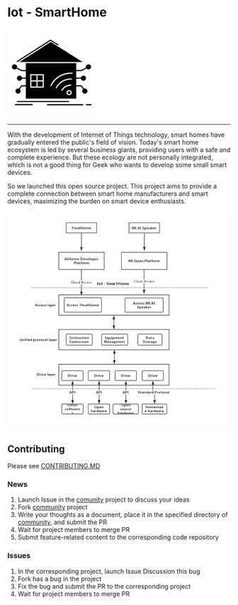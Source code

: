 # Iot - SmartHome

![Overview](./images/README/iotsh.png)

----
With the development of Internet of Things technology, smart homes have 
gradually entered the public's field of vision. Today's smart home 
ecosystem is led by several business giants, providing users with a safe and 
complete experience. But these ecology are not personally integrated, 
which is not a good thing for Geek who wants to develop some small smart devices.

So we launched this open source project. This project aims to provide 
a complete connection between smart home manufacturers and smart devices,
maximizing the burden on smart device enthusiasts.

![Overview](./images/README/Overview-EN.png)

## Contributing

Please see [CONTRIBUTING.MD](CONTRIBUTING.md)

### News

1. Launch Issue in the [comunity](https://github.com/iotsh/community) project to discuss your ideas
1. Fork [community](https://github.com/iotsh/community) project
1. Write your thoughts as a document, place it in the specified directory of [community](https://github.com/iotsh/community), and submit the PR
1. Wait for project members to merge PR
1. Submit feature-related content to the corresponding code repository

### Issues

1. In the corresponding project, launch Issue Discussion this bug
1. Fork has a bug in the project
1. Fix the bug and submit the PR to the corresponding project
1. Wait for project members to merge PR


